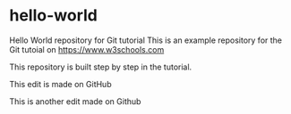 # hello-world
Hello World repository for Git tutorial
This is an example repository for the Git tutoial on https://www.w3schools.com

This repository is built step by step in the tutorial.

This edit is made on GitHub

This is another edit made on Github
